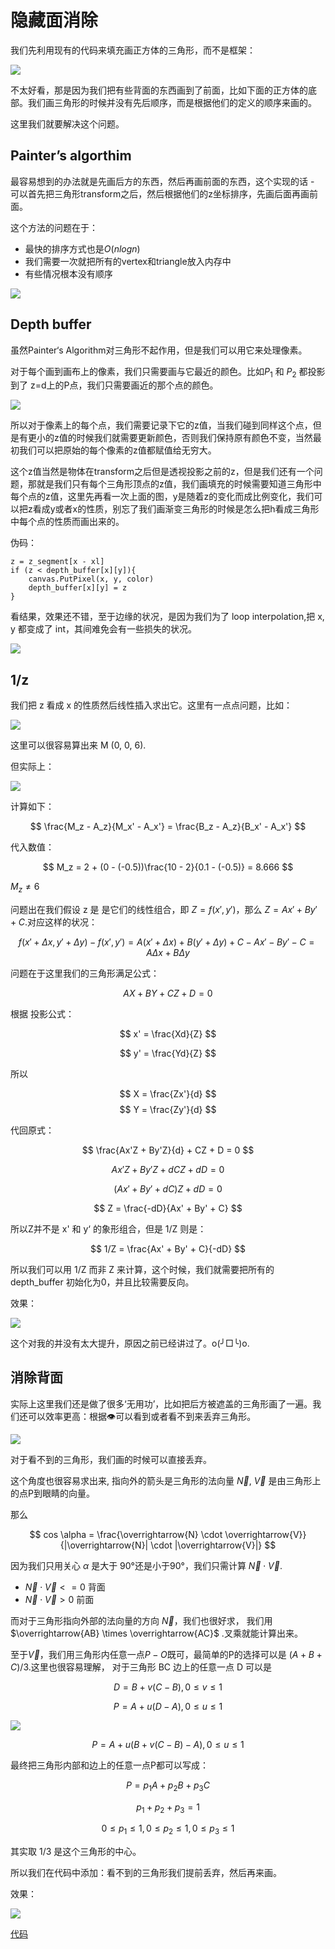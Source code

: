 # 隐藏面消除

我们先利用现有的代码来填充画正方体的三角形，而不是框架：

![](images/cube_filled_01.png)

不太好看，那是因为我们把有些背面的东西画到了前面，比如下面的正方体的底部。我们画三角形的时候并没有先后顺序，而是根据他们的定义的顺序来画的。

这里我们就要解决这个问题。

## Painter’s algorthim

最容易想到的办法就是先画后方的东西，然后再画前面的东西，这个实现的话 - 可以首先把三角形transform之后，然后根据他们的z坐标排序，先画后面再画前面。

这个方法的问题在于：

- 最快的排序方式也是$O(nlogn)$
- 我们需要一次就把所有的vertex和triangle放入内存中
- 有些情况根本没有顺序

![](images/impossible_sort.png)


## Depth buffer

虽然Painter‘s Algorithm对三角形不起作用，但是我们可以用它来处理像素。

对于每个画到画布上的像素，我们只需要画与它最近的颜色。比如$P_1$ 和 $P_2$ 都投影到了 z=d上的P点，我们只需要画近的那个点的颜色。

![](images/depth.png)


所以对于像素上的每个点，我们需要记录下它的z值，当我们碰到同样这个点，但是有更小的z值的时候我们就需要更新颜色，否则我们保持原有颜色不变，当然最初我们可以把原始的每个像素的z值都赋值给无穷大。


这个z值当然是物体在transform之后但是透视投影之前的z，但是我们还有一个问题，那就是我们只有每个三角形顶点的z值，我们画填充的时候需要知道三角形中每个点的z值，这里先再看一次上面的图，y是随着z的变化而成比例变化，我们可以把z看成y或者x的性质，别忘了我们画渐变三角形的时候是怎么把h看成三角形中每个点的性质而画出来的。

伪码：

```
z = z_segment[x - xl]
if (z < depth_buffer[x][y]){
	canvas.PutPixel(x, y, color)
	depth_buffer[x][y] = z
}
```

看结果，效果还不错，至于边缘的状况，是因为我们为了 loop interpolation,把 x, y 都变成了 int，其间难免会有一些损失的状况。

![](images/raster10.png)



## 1/z

我们把 z 看成 x 的性质然后线性插入求出它。这里有一点点问题，比如：

![](images/linear_interpolation_02.png)

这里可以很容易算出来 M (0, 0, 6).

但实际上：

![](images/linear_interpolation_03.png)


计算如下：

$$
\frac{M_z - A_z}{M_x' - A_x'} = \frac{B_z - A_z}{B_x' - A_x'}
$$


代入数值：

$$
M_z = 2 + (0 - (-0.5))\frac{10 - 2}{0.1 - (-0.5)} = 8.666
$$

$M_z \neq 6$

问题出在我们假设 z 是 是它们的线性组合，即 $Z = f(x', y')$，那么 $Z = Ax' + By'+ C$.对应这样的状况：

$$
f(x' + \Delta x, y' + \Delta y) - f(x', y') = A(x' + \Delta x) + B(y' + \Delta y) + C - Ax' - By' - C = A \Delta x + B \Delta y
$$

问题在于这里我们的三角形满足公式：

$$
AX + BY + CZ + D = 0
$$

根据 投影公式：

$$
x' = \frac{Xd}{Z}
$$

$$
y' = \frac{Yd}{Z}
$$

所以

$$
X = \frac{Zx'}{d}
$$
$$
Y = \frac{Zy'}{d}
$$


代回原式：

$$
\frac{Ax'Z + By'Z}{d} + CZ + D = 0
$$


$$
Ax'Z + By'Z + dCZ + dD = 0
$$

$$
(Ax' + By' + dC)Z + dD = 0
$$

$$
Z = \frac{-dD}{Ax' + By' + C}
$$


所以Z并不是 x' 和 y‘ 的象形组合，但是 1/Z 则是：

$$
1/Z = \frac{Ax' + By' + C}{-dD}
$$

所以我们可以用 1/Z 而非 Z 来计算，这个时候，我们就需要把所有的depth_buffer 初始化为0，并且比较需要反向。


效果：

![](images/raster11.png)

这个对我的并没有太大提升，原因之前已经讲过了。o(╯□╰)o.

##  消除背面

实际上这里我们还是做了很多‘无用功’，比如把后方被遮盖的三角形画了一遍。我们还可以效率更高：根据👁可以看到或者看不到来丢弃三角形。


![](images/triangle_normal_01.png)


对于看不到的三角形，我们画的时候可以直接丢弃。

这个角度也很容易求出来, 指向外的箭头是三角形的法向量 $\overrightarrow{N}$, $\overrightarrow{V}$ 是由三角形上的点P到眼睛的向量。

那么

$$
cos \alpha = \frac{\overrightarrow{N} \cdot \overrightarrow{V}}{|\overrightarrow{N}| \cdot |\overrightarrow{V}|}
$$

因为我们只用关心 $\alpha$ 是大于 90°还是小于90°，我们只需计算 $\overrightarrow{N} \cdot \overrightarrow{V}$.

- $\overrightarrow{N} \cdot \overrightarrow{V} <= 0$ 背面
- $\overrightarrow{N} \cdot \overrightarrow{V} > 0$ 前面



而对于三角形指向外部的法向量的方向 $\overrightarrow{N}$，我们也很好求， 我们用 $\overrightarrow{AB} \times \overrightarrow{AC}$ .叉乘就能计算出来。

至于$\overrightarrow{V}$，我们用三角形内任意一点$P - O$既可，最简单的P的选择可以是 $(A + B + C)/3$.这里也很容易理解， 对于三角形 BC 边上的任意一点 D 可以是

$$D = B + v(C - B), 0 \le v \le 1$$ 

$$P = A + u(D - A), 0 \le u \le 1$$

![](images/inside_triangle.png)

$$P = A + u( B + v(C - B) - A), 0 \le u \le 1$$


最终把三角形内部和边上的任意一点P都可以写成：

$$
P = p_1A + p_2B + p_3C
$$

$$
p_1 + p_2 + p_3 = 1
$$

$$
0 \le p_1 \le 1, 0 \le p_2 \le 1, 0 \le p_3 \le 1
$$


其实取 1/3 是这个三角形的中心。

所以我们在代码中添加：看不到的三角形我们提前丢弃，然后再来画。

效果：

![](images/raster12.png)



[代码](code/raster12.py)